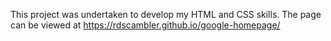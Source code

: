 This project was undertaken to develop my HTML and CSS skills.
The page can be viewed at https://rdscambler.github.io/google-homepage/
